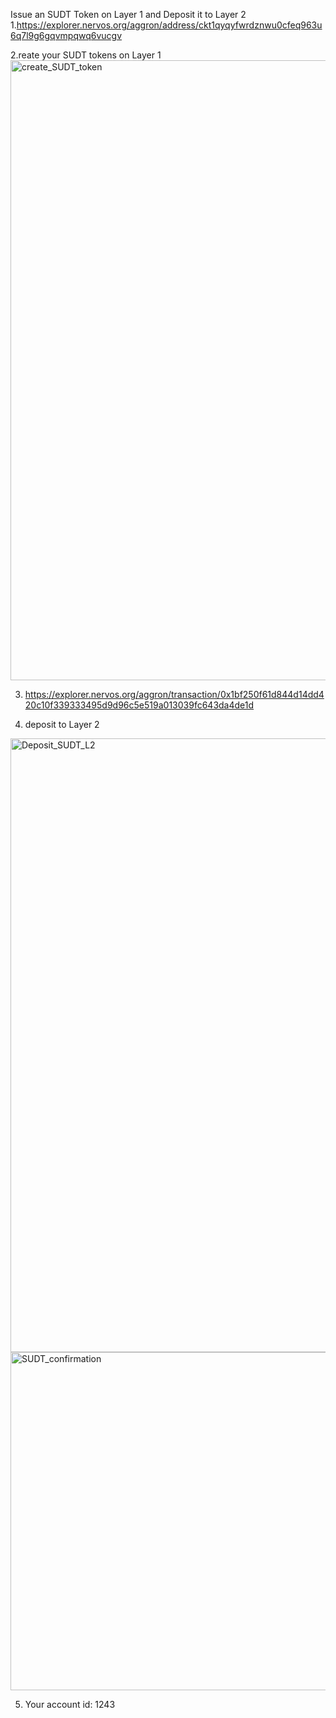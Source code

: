 Issue an SUDT Token on Layer 1 and Deposit it to Layer 2
1.https://explorer.nervos.org/aggron/address/ckt1qyqyfwrdznwu0cfeq963u6q7l9g6gqvmpqwq6vucgv

2.reate your SUDT tokens on Layer 1
<img width="992" alt="create_SUDT_token" src="https://user-images.githubusercontent.com/88662107/128840308-08f32bf0-7c93-44a7-9009-5f31fd820def.png">

3. https://explorer.nervos.org/aggron/transaction/0x1bf250f61d844d14dd420c10f339333495d9d96c5e519a013039fc643da4de1d

4. deposit to Layer 2
<img width="982" alt="Deposit_SUDT_L2" src="https://user-images.githubusercontent.com/88662107/128843548-e8907ec7-6168-4bb9-a2e9-7aae2cd8b257.png">
<img width="541" alt="SUDT_confirmation" src="https://user-images.githubusercontent.com/88662107/128843612-29c2b9b2-b41a-46f5-8b1a-b74a5d59797d.png">

5. Your account id: 1243

